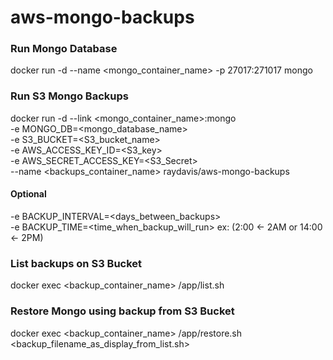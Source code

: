 # aws-mongo-backups

### Run Mongo Database
docker run -d --name <mongo_container_name> -p 27017:271017 mongo

### Run S3 Mongo Backups
docker run -d --link <mongo_container_name>:mongo <br />
  -e MONGO_DB=<mongo_database_name> <br />
  -e S3_BUCKET=<S3_bucket_name> <br />
  -e AWS_ACCESS_KEY_ID=<S3_key> <br />
  -e AWS_SECRET_ACCESS_KEY=<S3_Secret> <br />
  --name <backups_container_name> raydavis/aws-mongo-backups
#### Optional
-e BACKUP_INTERVAL=<days_between_backups> <br />
-e BACKUP_TIME=<time_when_backup_will_run> ex: (2:00 <- 2AM or 14:00 <- 2PM)

### List backups on S3 Bucket
docker exec <backup_container_name> /app/list.sh

### Restore Mongo using backup from S3 Bucket
docker exec <backup_container_name> /app/restore.sh <backup_filename_as_display_from_list.sh>

